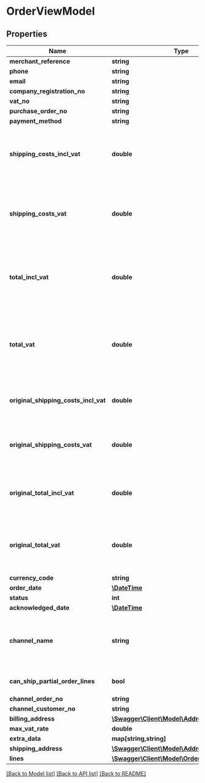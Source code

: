 # OrderViewModel

## Properties
Name | Type | Description | Notes
------------ | ------------- | ------------- | -------------
**merchant_reference** | **string** |  | 
**phone** | **string** |  | [optional] 
**email** | **string** |  | 
**company_registration_no** | **string** |  | [optional] 
**vat_no** | **string** |  | [optional] 
**purchase_order_no** | **string** |  | [optional] 
**payment_method** | **string** |  | [optional] 
**shipping_costs_incl_vat** | **double** | The shipping fee including VAT\r\n            (in the tenant&#39;s base currency calculated using the exchange rate at the time of ordering). | [optional] 
**shipping_costs_vat** | **double** | The total amount of VAT charged over the shipping fee\r\n            (in the tenant&#39;s base currency calculated using the exchange rate at the time of ordering). | [optional] 
**total_incl_vat** | **double** | The total value of the order including VAT\r\n            (in the tenant&#39;s base currency calculated using the exchange rate at the time of ordering). | [optional] 
**total_vat** | **double** | The total amount of VAT charged over the total value of te order\r\n            (in the tenant&#39;s base currency calculated using the exchange rate at the time of ordering). | [optional] 
**original_shipping_costs_incl_vat** | **double** | The shipping fee including VAT\r\n            (in the currency in which the order was paid for). | [optional] 
**original_shipping_costs_vat** | **double** | The total amount of VAT charged over the shipping fee\r\n            (in the currency in which the order was paid for). | [optional] 
**original_total_incl_vat** | **double** | The total value of the order including VAT\r\n            (in the currency in which the order was paid for). | [optional] 
**original_total_vat** | **double** | The total amount of VAT charged over the total value of te order\r\n            (in the currency in which the order was paid for). | [optional] 
**currency_code** | **string** |  | 
**order_date** | [**\DateTime**](\DateTime.md) |  | [optional] 
**status** | **int** |  | [optional] 
**acknowledged_date** | [**\DateTime**](\DateTime.md) |  | [optional] 
**channel_name** | **string** | Name of channel party (ie bol/vergelijk/amazon etc), used to make it easier to identify channels when using the api. | [optional] 
**can_ship_partial_order_lines** | **bool** | Indicates if the merchant can ship partial orderlines. | [optional] 
**channel_order_no** | **string** |  | [optional] 
**channel_customer_no** | **string** |  | [optional] 
**billing_address** | [**\Swagger\Client\Model\Address**](Address.md) |  | 
**max_vat_rate** | **double** |  | [optional] 
**extra_data** | **map[string,string]** |  | [optional] 
**shipping_address** | [**\Swagger\Client\Model\Address**](Address.md) |  | 
**lines** | [**\Swagger\Client\Model\OrderLineViewModel[]**](OrderLineViewModel.md) |  | 

[[Back to Model list]](../README.md#documentation-for-models) [[Back to API list]](../README.md#documentation-for-api-endpoints) [[Back to README]](../README.md)


